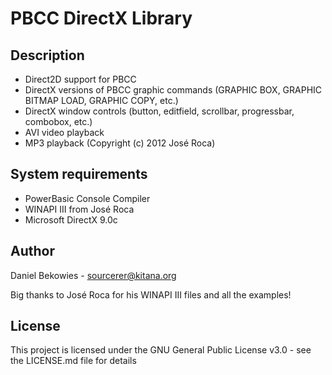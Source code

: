 # PBCC DirectX Library

## Description
- Direct2D support for PBCC
- DirectX versions of PBCC graphic commands (GRAPHIC BOX, GRAPHIC BITMAP LOAD, GRAPHIC COPY, etc.)
- DirectX window controls (button, editfield, scrollbar, progressbar, combobox, etc.)
- AVI video playback
- MP3 playback (Copyright (c) 2012 José Roca)

## System requirements
- PowerBasic Console Compiler
- WINAPI III from José Roca
- Microsoft DirectX 9.0c

## Author
Daniel Bekowies - sourcerer@kitana.org

Big thanks to José Roca for his WINAPI III files and all the examples!

## License
This project is licensed under the GNU General Public License v3.0 - see the LICENSE.md file for details

